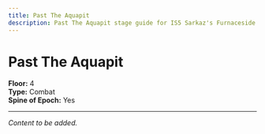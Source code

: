 ```yaml
---
title: Past The Aquapit
description: Past The Aquapit stage guide for IS5 Sarkaz's Furnaceside Fables
---
```


# Past The Aquapit

**Floor:** 4  
**Type:** Combat  
**Spine of Epoch:** Yes  

---

*Content to be added.*
